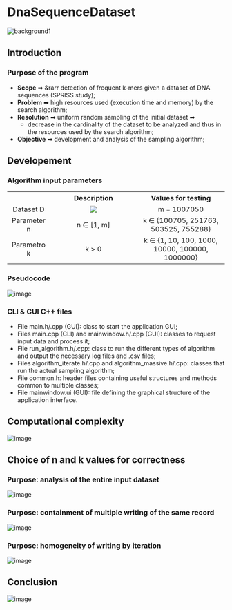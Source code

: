 # DnaSequenceDataset
 ![background1](https://github.com/bertonfederico/DnaSequenceDataset/assets/105301467/2a1f2b1a-6d8f-4127-b68c-6d037e1e5102)

## Introduction
### Purpose of the program 
* **Scope** ➡ &rarr detection of frequent k-mers given a dataset of DNA sequences (SPRISS study);
* **Problem** ➡ high resources used (execution time and memory) by the search algorithm;
* **Resolution** ➡ uniform random sampling of the initial dataset ➡ 
  * decrease in the cardinality of the dataset to be analyzed and thus in the resources used by the search algorithm;
* **Objective** ➡ development and analysis of the sampling algorithm;

## Developement
### Algorithm input parameters
<table align="center">
	<tr align="center">
  		<th></th>
		<th>Description</th>
		<th>Values for testing</th>
	</tr>
	<tr align="center">
  		<td>Dataset D</td>
		<td width=40%><img src="https://github.com/bertonfederico/DnaSequenceDataset/assets/105301467/d79e5e11-00c8-4ee5-af78-e8f906e4945a"</img> </td>
		<td>m = 1007050</td>
	</tr>
 	<tr align="center">
  		<td>Parameter n</td>
		<td>n ∈ [1, m]</td>
		<td>k ∈ {100705, 251763, 503525, 755288}</td>
	</tr>
 	<tr align="center">
  		<td>Parametro k</td>
		<td>k > 0</td>
		<td>k ∈ {1, 10, 100, 1000, 10000, 100000, 1000000}</td>
	</tr>
</table>

### Pseudocode
![image](https://github.com/bertonfederico/DnaSequenceDataset/assets/105301467/f49dac47-ce19-4074-9d9e-1e02b1bee3ac)

### CLI & GUI C++ files
* File main.h/.cpp (GUI): class to start the application GUI;
* Files main.cpp (CLI) and mainwindow.h/.cpp (GUI): classes to request input data and process it;
* File run_algorithm.h/.cpp: class to run the different types of algorithm and output the necessary log files and .csv files;
* Files algorithm_iterate.h/.cpp and algorithm_massive.h/.cpp: classes that run the actual sampling algorithm;
* File common.h: header files containing useful structures and methods common to multiple classes;
* File mainwindow.ui (GUI): file defining the graphical structure of the application interface.


## Computational complexity
![image](https://github.com/bertonfederico/DnaSequenceDataset/assets/105301467/d3125d78-440e-4b05-a763-44d4a749875c)

## Choice of n and k values for correctness
### Purpose: analysis of the entire input dataset
![image](https://github.com/bertonfederico/DnaSequenceDataset/assets/105301467/d4b22b6a-8021-487d-a131-206f8f72de3b)

### Purpose: containment of multiple writing of the same record
![image](https://github.com/bertonfederico/DnaSequenceDataset/assets/105301467/6ac6caf4-cc7f-4c5a-b11d-f8016ab316da)

### Purpose: homogeneity of writing by iteration
![image](https://github.com/bertonfederico/DnaSequenceDataset/assets/105301467/0da6d91c-d079-4756-9318-fab0a49f1436)


## Conclusion
![image](https://github.com/bertonfederico/DnaSequenceDataset/assets/105301467/d206d15b-d2f8-44d3-97bd-38cca0583516)
